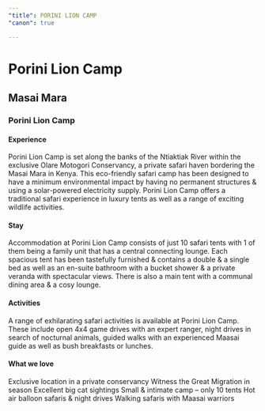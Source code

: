 ```yaml
---
"title": PORINI LION CAMP
"canon": true

---
```


# Porini Lion Camp
## Masai Mara
### Porini Lion Camp

#### Experience
Porini Lion Camp is set along the banks of the Ntiaktiak River within the exclusive Olare Motogori Conservancy, a private safari haven bordering the Masai Mara in Kenya.
This eco-friendly safari camp has been designed to have a minimum environmental impact by having no permanent structures &amp; using a solar-powered electricity supply.
Porini Lion Camp offers a traditional safari experience in luxury tents as well as a range of exciting wildlife activities.

#### Stay
Accommodation at Porini Lion Camp consists of just 10 safari tents with 1 of them being a family unit that has a central connecting lounge. 
Each spacious tent has been tastefully furnished &amp; contains a double &amp; a single bed as well as an en-suite bathroom with a bucket shower &amp; a private veranda with spectacular views.
There is also a main tent with a communal dining area &amp; a cosy lounge.

#### Activities
A range of exhilarating safari activities is available at Porini Lion Camp.
These include open 4x4 game drives with an expert ranger, night drives in search of nocturnal animals, guided walks with an experienced Maasai guide as well as bush breakfasts or lunches.


#### What we love
Exclusive location in a private conservancy
Witness the Great Migration in season
Excellent big cat sightings
Small &amp; intimate camp – only 10 tents
Hot air balloon safaris &amp; night drives
Walking safaris with Maasai warriors